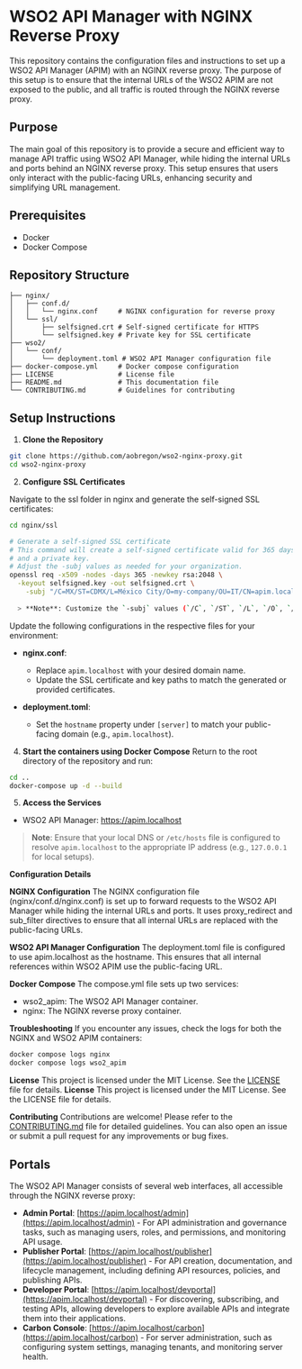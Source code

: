 # WSO2 API Manager with NGINX Reverse Proxy

This repository contains the configuration files and instructions to set up a WSO2 API Manager (APIM) with an NGINX reverse proxy. The purpose of this setup is to ensure that the internal URLs of the WSO2 APIM are not exposed to the public, and all traffic is routed through the NGINX reverse proxy.

## Purpose

The main goal of this repository is to provide a secure and efficient way to manage API traffic using WSO2 API Manager, while hiding the internal URLs and ports behind an NGINX reverse proxy. This setup ensures that users only interact with the public-facing URLs, enhancing security and simplifying URL management.

## Prerequisites

- Docker
- Docker Compose

## Repository Structure

```
├── nginx/
│   ├── conf.d/
│   │   └── nginx.conf     # NGINX configuration for reverse proxy
│   └── ssl/
│       ├── selfsigned.crt # Self-signed certificate for HTTPS
│       └── selfsigned.key # Private key for SSL certificate
├── wso2/
│   └── conf/
│       └── deployment.toml # WSO2 API Manager configuration file
├── docker-compose.yml     # Docker compose configuration
├── LICENSE                # License file
├── README.md              # This documentation file
└── CONTRIBUTING.md        # Guidelines for contributing
```

## Setup Instructions

1. **Clone the Repository**

```sh
git clone https://github.com/aobregon/wso2-nginx-proxy.git
cd wso2-nginx-proxy
```

2. **Configure SSL Certificates**

Navigate to the ssl folder in nginx and generate the self-signed SSL certificates:
```sh
cd nginx/ssl
```
```sh
# Generate a self-signed SSL certificate
# This command will create a self-signed certificate valid for 365 days
# and a private key.
# Adjust the -subj values as needed for your organization.
openssl req -x509 -nodes -days 365 -newkey rsa:2048 \
  -keyout selfsigned.key -out selfsigned.crt \
    -subj "/C=MX/ST=CDMX/L=México City/O=my-company/OU=IT/CN=apim.localhost"
  
  > **Note**: Customize the `-subj` values (`/C`, `/ST`, `/L`, `/O`, `/OU`, `/CN`) to match your organization's details and location.
```

Update the following configurations in the respective files for your environment:

- **nginx.conf**:
  - Replace `apim.localhost` with your desired domain name.
  - Update the SSL certificate and key paths to match the generated or provided certificates.

- **deployment.toml**:
  - Set the `hostname` property under `[server]` to match your public-facing domain (e.g., `apim.localhost`).


4. **Start the containers using Docker Compose**
Return to the root directory of the repository and run:
```sh
cd ..
docker-compose up -d --build
```
5. **Access the Services**
- WSO2 API Manager: https://apim.localhost

> **Note**: Ensure that your local DNS or `/etc/hosts` file is configured to resolve `apim.localhost` to the appropriate IP address (e.g., `127.0.0.1` for local setups).


**Configuration Details**

**NGINX Configuration**
The NGINX configuration file (nginx/conf.d/nginx.conf) is set up to forward requests to the WSO2 API Manager while hiding the internal URLs and ports. It uses proxy_redirect and sub_filter directives to ensure that all internal URLs are replaced with the public-facing URLs.

**WSO2 API Manager Configuration**
The deployment.toml file is configured to use apim.localhost as the hostname. This ensures that all internal references within WSO2 APIM use the public-facing URL.

**Docker Compose**
The compose.yml file sets up two services:

- wso2_apim: The WSO2 API Manager container.
- nginx: The NGINX reverse proxy container.

**Troubleshooting**
If you encounter any issues, check the logs for both the NGINX and WSO2 APIM containers:
```sh
docker compose logs nginx
docker compose logs wso2_apim
```

**License**
This project is licensed under the MIT License. See the [LICENSE](./LICENSE) file for details.
**License**
This project is licensed under the MIT License. See the LICENSE file for details.

**Contributing**
Contributions are welcome! Please refer to the [CONTRIBUTING.md](CONTRIBUTING.md) file for detailed guidelines. You can also open an issue or submit a pull request for any improvements or bug fixes.

## Portals

The WSO2 API Manager consists of several web interfaces, all accessible through the NGINX reverse proxy:

- **Admin Portal**: [https://apim.localhost/admin](https://apim.localhost/admin) - For API administration and governance tasks, such as managing users, roles, and permissions, and monitoring API usage.
- **Publisher Portal**: [https://apim.localhost/publisher](https://apim.localhost/publisher) - For API creation, documentation, and lifecycle management, including defining API resources, policies, and publishing APIs.
- **Developer Portal**: [https://apim.localhost/devportal](https://apim.localhost/devportal) - For discovering, subscribing, and testing APIs, allowing developers to explore available APIs and integrate them into their applications.
- **Carbon Console**: [https://apim.localhost/carbon](https://apim.localhost/carbon) - For server administration, such as configuring system settings, managing tenants, and monitoring server health.